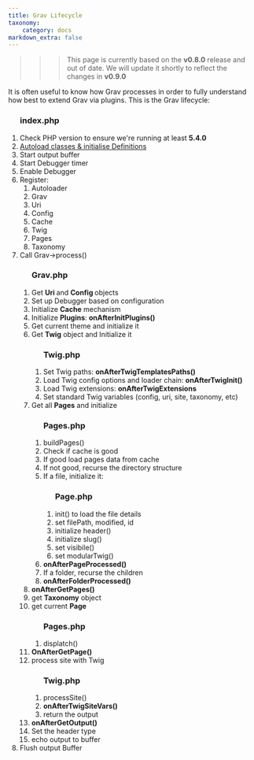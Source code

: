 ```yaml
---
title: Grav Lifecycle
taxonomy:
    category: docs
markdown_extra: false
---
```


>>> This page is currently based on the **v0.8.0** release and out of date. We will update it shortly to reflect the changes in **v0.9.0**

It is often useful to know how Grav processes in order to fully understand how best to extend Grav via plugins.  This is the Grav lifecycle:

<div id="lifecycle">
	<ol class="level-1">
		<h3>index.php</h3>
		<li>Check PHP version to ensure we're running at least <b>5.4.0</b> <a href="https://github.com/getgrav/grav/blob/develop/index.php#L4-L6">
		<li>Autoload classes &amp; initialise Definitions <a href="https://github.com/getgrav/grav/blob/develop/index.php#L11"><i class="icon icon-right-open"></i></a></li>
		<li>Start output buffer <a href="https://github.com/getgrav/grav/blob/develop/index.php#L18"><i class="icon icon-right-open"></i></a></li>
		<li>Start  Debugger timer <a href="https://github.com/getgrav/grav/blob/develop/index.php#L22"><i class="icon icon-right-open"></i></a></li>
		<li>Enable Debugger <a href="https://github.com/getgrav/grav/blob/develop/index.php#L23"><i class="icon icon-right-open"></i></a></li>
		<li>Register:
			<ol class="flush">
				<li>Autoloader <a href="https://github.com/getgrav/grav/blob/develop/index.php#L30"><i class="icon icon-right-open"></i></a></li>
				<li>Grav <a href="https://github.com/getgrav/grav/blob/develop/index.php#L31"><i class="icon icon-right-open"></i></a></li>
				<li>Uri <a href="https://github.com/getgrav/grav/blob/develop/index.php#L32"><i class="icon icon-right-open"></i></a></li>
				<li>Config <a href="https://github.com/getgrav/grav/blob/develop/index.php#L33"><i class="icon icon-right-open"></i></a></li>
				<li>Cache <a href="https://github.com/getgrav/grav/blob/develop/index.php#L34"><i class="icon icon-right-open"></i></a></li>
				<li>Twig <a href="https://github.com/getgrav/grav/blob/develop/index.php#L35"><i class="icon icon-right-open"></i></a></li>
				<li>Pages <a href="https://github.com/getgrav/grav/blob/develop/index.php#L36"><i class="icon icon-right-open"></i></a></li>
				<li>Taxonomy <a href="https://github.com/getgrav/grav/blob/develop/index.php#L37"><i class="icon icon-right-open"></i></a></li>
			</ol>
		</li>
		<li>Call Grav->process() <a href="https://github.com/getgrav/grav/blob/develop/index.php#L41"><i class="icon icon-right-open"></i></a>
			<ol class="level-2">
				<h3>Grav.php</h3>
				<li>Get <b>Uri <a href="https://github.com/getgrav/grav/blob/develop/system/src/Grav/Common/Grav.php#L77"><i class="icon icon-right-open"></i></a></b> and <b>Config <a href="https://github.com/getgrav/grav/blob/develop/system/src/Grav/Common/Grav.php#L80"><i class="icon icon-right-open"></i></a></b> objects</li>
				<li>Set up Debugger based on configuration <a href="https://github.com/getgrav/grav/blob/develop/system/src/Grav/Common/Grav.php#L82"><i class="icon icon-right-open"></i></a></li>
				<li>Initialize <b>Cache</b> mechanism <a href="https://github.com/getgrav/grav/blob/develop/system/src/Grav/Common/Grav.php#L94"><i class="icon icon-right-open"></i></a></li>
				<li>Initialize <b>Plugins</b>: <b>onAfterInitPlugins()</b> <a href="https://github.com/getgrav/grav/blob/develop/system/src/Grav/Common/Grav.php#L98"><i class="icon icon-right-open"></i></a></li>
				<li>Get current theme and initialize it<a href="https://github.com/getgrav/grav/blob/develop/system/src/Grav/Common/Grav.php#L103"><i class="icon icon-right-open"></i></a></li>
				<li>Get <b>Twig</b> object and Initialize it<a href="https://github.com/getgrav/grav/blob/develop/system/src/Grav/Common/Grav.php#L107"><i class="icon icon-right-open"></i></a>
					<ol class="level-3">
						<h3>Twig.php</h3> 
						<li>Set Twig paths: <b>onAfterTwigTemplatesPaths() <a href="https://github.com/getgrav/grav/blob/develop/system/src/Grav/Common/Twig.php#L76"><i class="icon icon-right-open"></i></a></b></li>
						<li>Load Twig config options and loader chain: <b>onAfterTwigInit()</b> <a href="https://github.com/getgrav/grav/blob/develop/system/src/Grav/Common/Twig.php#L83"><i class="icon icon-right-open"></i></a></li>
						<li>Load Twig extensions: <b>onAfterTwigExtensions</b> <a href="https://github.com/getgrav/grav/blob/develop/system/src/Grav/Common/Twig.php#L99"><i class="icon icon-right-open"></i></a></li>
						<li>Set standard Twig variables (config, uri, site, taxonomy, etc) <a href="https://github.com/getgrav/grav/blob/develop/system/src/Grav/Common/Twig.php#L108"><i class="icon icon-right-open"></i></a></li>
					</ol>
				</li>
				<li>Get all <b>Pages</b> and initialize <a href="https://github.com/getgrav/grav/blob/develop/system/src/Grav/Common/Twig.php#L162"><i class="icon icon-right-open"></i></a>
					<ol class="level-3">
						<h3>Pages.php</h3> 
						<li>buildPages() <a href="https://github.com/getgrav/grav/blob/develop/system/src/Grav/Common/Page/Pages.php#L66"><i class="icon icon-right-open"></i></a>
						<li>Check if cache is good <a href="https://github.com/getgrav/grav/blob/develop/system/src/Grav/Common/Page/Pages.php#L335"><i class="icon icon-right-open"></i></a></li>
						<li>If good load pages data from cache <a href="https://github.com/getgrav/grav/blob/develop/system/src/Grav/Common/Page/Pages.php#L337"><i class="icon icon-right-open"></i></a></li>
						<li>If not good, recurse the directory structure <a href="https://github.com/getgrav/grav/blob/develop/system/src/Grav/Common/Page/Pages.php#L359"><i class="icon icon-right-open"></i></a></li>
						<li>If a file, initialize it: <a href="https://github.com/getgrav/grav/blob/develop/system/src/Grav/Common/Page/Pages.php#L398"><i class="icon icon-right-open"></i></a>
							<ol class="level-4">
								<h3>Page.php</h3> 
								<li>init() to load the file details <a href="https://github.com/getgrav/grav/blob/develop/system/src/Grav/Common/Page/Page.php#L100"><i class="icon icon-right-open"></i></a></li>
								<li>set filePath, modified, id <a href="https://github.com/getgrav/grav/blob/develop/system/src/Grav/Common/Page/Page.php#L104"><i class="icon icon-right-open"></i></a></li>
								<li>initialize header() <a href="https://github.com/getgrav/grav/blob/develop/system/src/Grav/Common/Page/Page.php#L141"><i class="icon icon-right-open"></i></a></li>
								<li>initialize slug() <a href="https://github.com/getgrav/grav/blob/develop/system/src/Grav/Common/Page/Page.php#L701"><i class="icon icon-right-open"></i></a></li>
								<li>set visibile() <a href="https://github.com/getgrav/grav/blob/develop/system/src/Grav/Common/Page/Page.php#L647"><i class="icon icon-right-open"></i></a></li>
								<li>set modularTwig() <a href="https://github.com/getgrav/grav/blob/develop/system/src/Grav/Common/Page/Page.php#L1002"><i class="icon icon-right-open"></i></a></li>
							</ol>
						</li>
						<li><b>onAfterPageProcessed()</b> <a href="https://github.com/getgrav/grav/blob/develop/system/src/Grav/Common/Page/Pages.php#L403"><i class="icon icon-right-open"></i></a></li>
						<li>If a folder, recurse the children <a hreaf="https://github.com/getgrav/grav/blob/develop/system/src/Grav/Common/Page/Pages.php#L413"><i class="icon icon-right-open"></i></a></li>
						<li><b>onAfterFolderProcessed()</b> <a hreaf="https://github.com/getgrav/grav/blob/develop/system/src/Grav/Common/Page/Pages.php#L430"><i class="icon icon-right-open"></i></a></li>
					</ol>
				</li>
				<li><b>onAfterGetPages() <a hreaf="https://github.com/getgrav/grav/blob/develop/system/src/Grav/Common/Page/Grav.php#L111"><i class="icon icon-right-open"></i></a></b></li>
				<li>get <b>Taxonomy</b> object <a hreaf="https://github.com/getgrav/grav/blob/develop/system/src/Grav/Common/Page/Grav.php#L116"><i class="icon icon-right-open"></i></a></li>
				<li>get current <b>Page</b> <a hreaf="https://github.com/getgrav/grav/blob/develop/system/src/Grav/Common/Page/Grav.php#L119"><i class="icon icon-right-open"></i></a>
					<ol class="level-3">
						<h3>Pages.php</h3> 
						<li>displatch() <a href="https://github.com/getgrav/grav/blob/develop/system/src/Grav/Common/Page/Pages.php#L217"><i class="icon icon-right-open"></i></a></li>
					</ol>
				</li>
				<li><b>OnAfterGetPage()</b> <a href="https://github.com/getgrav/grav/blob/develop/system/src/Grav/Common/Grav.php#L119"><i class="icon icon-right-open"></i></a></li>
				<li>process site with Twig <a href="https://github.com/getgrav/grav/blob/develop/system/src/Grav/Common/Grav.php#L128"><i class="icon icon-right-open"></i></a>
					<ol class="level-3">
						<h3>Twig.php</h3> 
						<li>processSite() <a href="https://github.com/getgrav/grav/blob/develop/system/src/Grav/Common/Twig.php#L218"><i class="icon icon-right-open"></i></a></li>
						<li><b>onAfterTwigSiteVars()</b> <a href="https://github.com/getgrav/grav/blob/develop/system/src/Grav/Common/Twig.php#L223"><i class="icon icon-right-open"></i></a></li>
						<li>return the output <a href="https://github.com/getgrav/grav/blob/develop/system/src/Grav/Common/Twig.php#L238"><i class="icon icon-right-open"></i></a></li>
					</ol>
				</li>
				<li><b>onAfterGetOutput()</b> <a href="https://github.com/getgrav/grav/blob/develop/system/src/Grav/Common/Grav.php#L128"><i class="icon icon-right-open"></i></a></li>
				<li>Set the header type <a href="https://github.com/getgrav/grav/blob/develop/system/src/Grav/Common/Grav.php#L132"><i class="icon icon-right-open"></i></a></li>
				<li>echo output to buffer <a href="https://github.com/getgrav/grav/blob/develop/system/src/Grav/Common/Grav.php#L134"><i class="icon icon-right-open"></i></a></li>
			</ol>
		</li>
		<li>Flush output Buffer <a href="https://github.com/getgrav/grav/blob/develop/index.php#L46"><i class="icon icon-right-open"></i></a></li>
	</ol>
</div>
